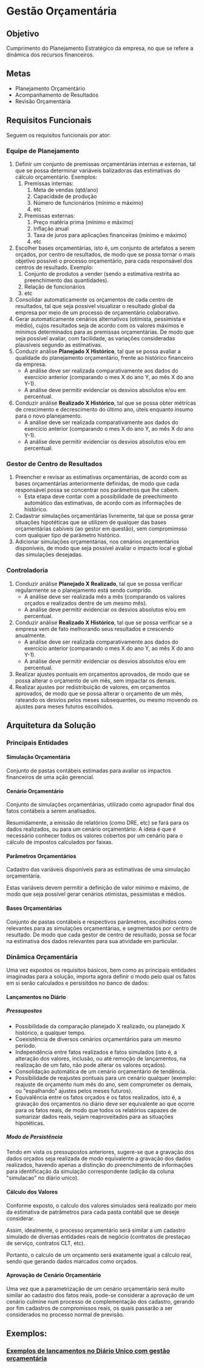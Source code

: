 # Gestão Orçamentária

## Objetivo

Cumprimento do Planejamento Estratégico da empresa, no que se refere a dinâmica dos recursos financeiros.

## Metas

* Planejamento Orçamentário
* Acompanhamento de Resultados
* Revisão Orçamentária

## Requisitos Funcionais

Seguem os requisitos funcionais por ator:

### Equipe de Planejamento

1. Definir um conjunto de premissas orçamentárias internas e externas, tal que se possa determinar variáveis balizadoras das estimativas do cálculo orçamentário. Exemplos:
   1. Premissas internas:
      1. Meta de vendas (qtd/ano)
      2. Capacidade de produção
      3. Número de funcionários (mínimo e máximo)
      4. etc
   2. Premissas externas:
      1. Preço matéria prima (mínimo e máximo)
      2. Inflação anual
      3. Taxa de juros para aplicações financeiras (mínimo e máximo)
      4. etc
2. Escolher bases orçamentárias, isto é, um conjunto de artefatos a serem orçados, por centro de resultados, de modo que se possa tornar o mais objetivo possível o processo orçamentário, para cada responsável dos centros de resultado. Exemplo:
   1. Conjunto de produtos a vender (sendo a estimativa restrita ao preenchimento das quantidades).
   2. Relação de funcionários
   3. etc
3. Consolidar automaticamente os orçamentos de cada centro de resultados, tal que seja possível visualizar o resultado global da empresa por meio de um processo de orçamentário colaborativo.
4. Gerar automaticamente cenários alternativos (otimista, pessimista e médio), cujos resultados seja de acordo com os valores máximos e mínimos determinados para as premissas orçamentárias. De modo que seja possível avaliar, com facilidade, as variações consideradas plausíveis segundo as estimativas.
5. Conduzir análise **Planejado X Histórico**, tal que se possa avaliar a qualidade do planejamento orçamentário, frente ao histórico financeiro da empresa.
   * A análise deve ser realizada comparativamente aos dados do exercício anterior (comparando o mes X do ano Y, ao mês X do ano Y-1).
   * A análise deve permitir evidenciar os desvios absolutos e/ou em percentual.
6. Conduzir análise **Realizado X Histórico**, tal que se possa obter métricas de crescimento e decrescimento do último ano, úteis enquanto insumo para o novo planejamento.
   * A análise deve ser realizada comparativamente aos dados do exercício anterior (comparando o mes X do ano Y, ao mês X do ano Y-1).
   * A análise deve permitir evidenciar os desvios absolutos e/ou em percentual.

### Gestor de Centro de Resultados

1. Preencher e revisar as estimativas orçamentárias, de acordo com as bases orçamentárias anteriormente definidas, de modo que cada responsável possa se concentrar nos parâmetros que lhe cabem.
   * Esta etapa deve contar com a possibilidade de preechimento automático das estimativas, de acordo com as informações de histórico.
2. Cadastrar simulações orçamentárias livremente, tal que se possa gerar situações hipotéticas que se utilizem de qualquer das bases orçamentárias cabíveis (ao gestor em questão), sem compromimsso com qualquer tipo de parâmetro histórico.
3. Adicionar simulações orçamentárias, nos cenários orçamentários disponíveis, de modo que seja possível avaliar o impacto local e global das simulações desejadas.

### Controladoria

1. Conduzir análise **Planejado X Realizado**, tal que se possa verificar regularmente se o planejamento está sendo cumprido.
   * A análise deve ser realizada mês a mês (comparando os valores orçados e realizados dentre de um mesmo mês).
   * A análise deve permitir evidenciar os desvios absolutos e/ou em percentual.
2. Conduzir análise **Realizado X Histórico**, tal que se possa verificar se a empresa vem de fato melhorando seus resultados e crescendo anualmente.
   * A análise deve ser realizada comparativamente aos dados do exercício anterior (comparando o mes X do ano Y, ao mês X do ano Y-1).
   * A análise deve permitir evidenciar os desvios absolutos e/ou em percentual.
3. Realizar ajustes pontuais em orçamentos aprovados, de modo que se possa alterar o orçamento de um mês, sem impactar os demais.
4. Realizar ajustes por redistribuição de valores, em orçamentos aprovados, de modo que se possa alterar o orçamento de um mês, rateando os desvios pelos meses subsequentes, ou mesmo movendo os ajustes para meses futuros escolhidos.

## Arquitetura da Solução

### Principais Entidades

#### Simulação Orçamentária

Conjunto de pastas contábeis estimadas para avaliar os impactos financeiros de uma ação gerencial.

#### Cenário Orçamentário

Conjunto de simulações orçamentárias, utilizado como agrupador final dos fatos contábeis a serem analisados.

Resumidamente, a emissão de relatórios (como DRE, etc) se fará para os dados realizados, ou para um cenário orçamentário. A ideia é que é necessário conhecer todos os valores cobertos por um cenário para o cálculo de impostos calculados por faixas.

#### Parâmetros Orçamentários

Cadastro das variáveis disponíveis para as estimativas de uma simulação orçamentária.

Estas variáveis devem permitir a definição de valor mínimo e máximo, de modo que seja possível gerar cenários otimistas, pessimistas e médios.

#### Bases Orçamentárias

Conjunto de pastas contábeis e respectivos parâmetros, escolhidos como relevantes para as simulações orçamentárias, e segmentados por centro de resultado. De modo que cada gestor de centro de resultado, possa se focar na estimativa dos dados relevantes para sua atividade em particular.

### Dinâmica Orçamentária

Uma vez expostos os requisitos básicos, bem como as principais entidades imaginadas para a solução, importa agora definir o modo pelo qual os fatos em si serão calculados e persisitdos no banco de dados:

#### Lançamentos no Diário

##### Pressupostos

* Possibilidade da comparação planejado X realizado, ou planejado X histórico, a qualquer tempo.
* Coexistência de diversos cenários orçamentários para um mesmo período.
* Independência entre fatos realizados e fatos simulados (isto é, a alteração dos valores, inclusão, ou até remoção de lançamentos, na realização de um fato, não pode alterar os valores orçados).
* Consolidação automática de um cenário orçamentário de tendência.
* Possibilidade de reajustes pontuais para um cenário qualquer (exemplo: reajuste de orçamento num mês do ano, sem comprometer os demais, ou "espalhando" ajustes pelos meses futuros).
* Equivalência entre os fatos orçados e os fatos realizados, isto é, a gravação dos orçamentos no diário deve ser equivalente ao que ocorre para os fatos reais, de modo que todos os relatórios capazes de sumarizar dados reais, sejam reaproveitados para as situações hipotéticas.

##### Modo de Persistência

Tendo em vista os pressupostos anteriores, sugere-se que a gravação dos dados orçados seja realizada de modo equivalente a gravação dos dados realizados, havendo apenas a distinção do preenchimento de informações para identificação da simulação correspondente (adição da coluna "simulacao" no diário unico).

#### Cálculo dos Valores

Conforme exposto, o calculo dos valores simulados será realizado por meio da estimativa de patrâmetros para cada pasta contábil que se deseje considerar.

Assim, idealmente, o processo orçamentário será similar a um cadastro simulado de diversas entidades reais de negócio (contratos de prestaçao de serviço, contratos CLT, etc).

Portanto, o calculo de um orçamento será exatamente igual a cálculo real, sendo que gerando dados marcados como orçados.

#### Aprovação de Cenário Orçamentário

Uma vez que a parametrização de um cenário orçamentário será muito similar ao cadastro dos fatos reais, pode-se considerar a aprovação de um cenário culmine num processo de complementação dos cadastro, gerando por fim cadastros de compromissos reais, os quais passarão a ser considerados no processo normal de previsão.

## Exemplos:

### [Exemplos de lançamentos no Diário Unico com gestão orçamentária](https://docs.google.com/spreadsheets/d/1O4uh3swpljgGUCsxX5iuy6zGMERPSVZKN6bWm0osKDQ/edit?usp=sharing)
